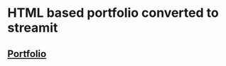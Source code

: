 # HTML based portfolio converted to streamit

## [Portfolio](https://abdul-jaweed-portfolio-home-ltbf53.streamlit.app/)